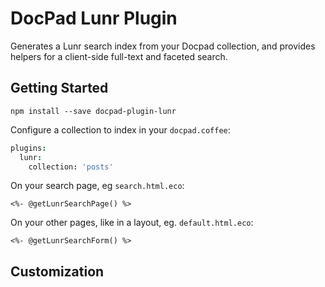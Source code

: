 # DocPad Lunr Plugin
Generates a Lunr search index from your Docpad collection, and provides helpers for a client-side full-text and faceted search.

## Getting Started

```
npm install --save docpad-plugin-lunr
```

Configure a collection to index in your `docpad.coffee`:

```coffee
plugins:
  lunr:
    collection: 'posts'
```

On your search page, eg `search.html.eco`:

```eco
<%- @getLunrSearchPage() %>
```

On your other pages, like in a layout, eg. `default.html.eco`:

```eco
<%- @getLunrSearchForm() %>
```

## Customization

